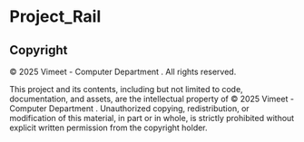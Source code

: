 # Project_Rail

## Copyright

© 2025  Vimeet - Computer  Department . All rights reserved.

This project and its contents, including but not limited to code, documentation, and assets, are the intellectual property of © 2025 Vimeet - Computer  Department . Unauthorized copying, redistribution, or modification of this material, in part or in whole, is strictly prohibited without explicit written permission from the copyright holder.
